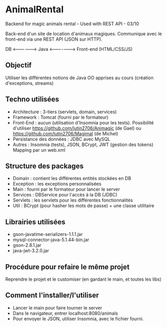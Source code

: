 # AnimalRental
Backend for magic animals rental - Used with REST API - 03/10

Back-end d'un site de location d'animaux magiques. Communique avec le front-end via une REST API (JSON sur HTTP).

DB <------> Java <-------> Front-end (HTML/CSS/JS)

## Objectif
Utiliser les différentes notions de Java OO apprises au cours (création d'exceptions, streams)

## Techno utilisées
* Architecture : 3-tiers (servlets, domain, services)
* Framework : Tomcat (fourni par le formateur)
* Front-End : aucun (utilisation d'Insomnia pour les tests). Possibilité d'utiliser https://github.com/lutin2706/Animagic (de Gael) ou https://github.com/lutin2706/Magimal (de Michel)
* Persistance des données : JDBC avec MySQL
* Autres : Insomnia (tests), JSON, BCrypt, JWT (gestion des tokens)
Mapping par un web.xml

## Structure des packages
* Domain : contient les différentes entités stockées en DB
* Exception : les exceptions personnalisées
* Main : fourni par le formateur pour lancer le server
* Services : DBService pour l'accès à la DB (JDBC)
* Servlets : les servlets pour les différentes fonctionnalités
* Util : BCrypt (pour hasher les mots de passe) + une classe utilitaire

## Librairies utilisées
* gson-javatime-serializers-1.1.1.jar
* mysql-connector-java-5.1.44-bin.jar
* gson-2.8.1.jar
* java-jwt-3.2.0.jar

## Procédure pour refaire le même projet
Reprendre le projet et le customiser (en gardant le main, et toutes les libs)

## Comment l'installer/l'utiliser
* Lancer le main pour faire tourner le server
* Dans le navigateur, entrer localhost:8080/animals
* Pour envoyer le JSON, utiliser Insomnia, avec le fichier fourni.
